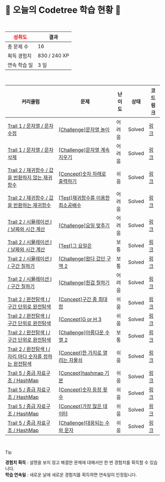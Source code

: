 # 🌲 오늘의 Codetree 학습 현황 🌲

<br />

| <span style="color:red;display:block;text-align:center;"> **성취도**</span> | 결과 |
|---|---|
| 총 문제 수 | 16 |
| 획득 경험치 | 830 / 240 XP |
| 연속 학습 일 | 3 일 |

<br />

|커리큘럼|문제|난이도|상태|코드 링크|
|---|---|---|---|---|
|[Trail 1 / 문자열 / 문자 수정](https://www.codetree.ai/trail-info/novice-low/)|[[Challenge]문자열 놀이](https://www.codetree.ai/trails/complete/curated-cards/challenge-play-with-string/)|어려움|Solved|[링크](https://github.com/hoj0806/algorithm-study/blob/main/250920/%EB%AC%B8%EC%9E%90%EC%97%B4%20%EB%86%80%EC%9D%B4/play-with-string.js)|
|[Trail 1 / 문자열 / 문자 삭제](https://www.codetree.ai/trail-info/novice-low/)|[[Challenge]문자열 계속 지우기](https://www.codetree.ai/trails/complete/curated-cards/challenge-keep-removing-string/)|어려움|Solved|[링크](https://github.com/hoj0806/algorithm-study/blob/main/250920/%EB%AC%B8%EC%9E%90%EC%97%B4%20%EA%B3%84%EC%86%8D%20%EC%A7%80%EC%9A%B0%EA%B8%B0/keep-removing-string.js)|
|[Trail 2 / 재귀함수 / 값을 반환하지 않는 재귀함수](https://www.codetree.ai/trail-info/novice-mid/)|[[Concept]숫자 차례로 출력하기](https://www.codetree.ai/trails/complete/curated-cards/intro-to-output-numerically/)|쉬움|Solved|[링크](https://github.com/hoj0806/algorithm-study/blob/main/250920/%EC%88%AB%EC%9E%90%20%EC%B0%A8%EB%A1%80%EB%A1%9C%20%EC%B6%9C%EB%A0%A5%ED%95%98%EA%B8%B0/to-output-numerically.js)|
|[Trail 2 / 재귀함수 / 값을 반환하는 재귀함수](https://www.codetree.ai/trail-info/novice-mid/)|[[Test]재귀함수를 이용한 최소공배수](https://www.codetree.ai/trails/complete/curated-cards/test-least-common-multiple-using-recursive-function/)|어려움|Solved|[링크](https://github.com/hoj0806/algorithm-study/blob/main/250920/%EC%9E%AC%EA%B7%80%ED%95%A8%EC%88%98%EB%A5%BC%20%EC%9D%B4%EC%9A%A9%ED%95%9C%20%EC%B5%9C%EC%86%8C%EA%B3%B5%EB%B0%B0%EC%88%98/least-common-multiple-using-recursive-function.js)|
|[Trail 2 / 시뮬레이션 I / 날짜와 시간 계산](https://www.codetree.ai/trail-info/novice-mid/)|[[Challenge]요일 맞추기](https://www.codetree.ai/trails/complete/curated-cards/challenge-guess-day-of-week/)|어려움|Solved|[링크](https://github.com/hoj0806/algorithm-study/blob/main/250920/%EC%9A%94%EC%9D%BC%20%EB%A7%9E%EC%B6%94%EA%B8%B0/guess-day-of-week.js)|
|[Trail 2 / 시뮬레이션 I / 날짜와 시간 계산](https://www.codetree.ai/trail-info/novice-mid/)|[[Test]그 요일은](https://www.codetree.ai/trails/complete/curated-cards/test-the-day-of-the-day/)|보통|Solved|[링크](https://github.com/hoj0806/algorithm-study/blob/main/250920/%EA%B7%B8%20%EC%9A%94%EC%9D%BC%EC%9D%80/the-day-of-the-day.js)|
|[Trail 2 / 시뮬레이션 I / 구간 칠하기](https://www.codetree.ai/trail-info/novice-mid/)|[[Challenge]왔다 갔던 구역 2](https://www.codetree.ai/trails/complete/curated-cards/challenge-area-been-to-and-from2/)|보통|Solved|[링크](https://github.com/hoj0806/algorithm-study/blob/main/250920/%EC%99%94%EB%8B%A4%20%EA%B0%94%EB%8D%98%20%EA%B5%AC%EC%97%AD%202/area-been-to-and-from2.js)|
|[Trail 2 / 시뮬레이션 I / 구간 칠하기](https://www.codetree.ai/trail-info/novice-mid/)|[[Challenge]흰검 칠하기](https://www.codetree.ai/trails/complete/curated-cards/challenge-painting-white-black/)|어려움|Solved|[링크](https://github.com/hoj0806/algorithm-study/blob/main/250920/%ED%9D%B0%EA%B2%80%20%EC%B9%A0%ED%95%98%EA%B8%B0/painting-white-black.js)|
|[Trail 2 / 완전탐색 I / 구간 단위로 완전탐색](https://www.codetree.ai/trail-info/novice-mid/)|[[Concept]구간 중 최대 합](https://www.codetree.ai/trails/complete/curated-cards/intro-max-sum-of-subarray/)|쉬움|Solved|[링크](https://github.com/hoj0806/algorithm-study/blob/main/250920/%EA%B5%AC%EA%B0%84%20%EC%A4%91%20%EC%B5%9C%EB%8C%80%20%ED%95%A9/max-sum-of-subarray.js)|
|[Trail 2 / 완전탐색 I / 구간 단위로 완전탐색](https://www.codetree.ai/trail-info/novice-mid/)|[[Concept]G or H 3](https://www.codetree.ai/trails/complete/curated-cards/intro-G-or-H-3/)|쉬움|Solved|[링크](https://github.com/hoj0806/algorithm-study/blob/main/250920/G%20or%20H%203/G-or-H-3.js)|
|[Trail 2 / 완전탐색 I / 구간 단위로 완전탐색](https://www.codetree.ai/trail-info/novice-mid/)|[[Challenge]아름다운 수열 2](https://www.codetree.ai/trails/complete/curated-cards/challenge-beautiful-sequence-2/)|보통|Solved|[링크](https://github.com/hoj0806/algorithm-study/blob/main/250920/%EC%95%84%EB%A6%84%EB%8B%A4%EC%9A%B4%20%EC%88%98%EC%97%B4%202/beautiful-sequence-2.js)|
|[Trail 2 / 완전탐색 I / 자리 마다 숫자를 정하는 완전탐색](https://www.codetree.ai/trail-info/novice-mid/)|[[Concept]한 가지로 열리는 자물쇠](https://www.codetree.ai/trails/complete/curated-cards/intro-one-way-lock/)|쉬움|Solved|[링크](https://github.com/hoj0806/algorithm-study/blob/main/250920/%ED%95%9C%20%EA%B0%80%EC%A7%80%EB%A1%9C%20%EC%97%B4%EB%A6%AC%EB%8A%94%20%EC%9E%90%EB%AC%BC%EC%87%A0/one-way-lock.js)|
|[Trail 5 / 중급 자료구조 / HashMap](https://www.codetree.ai/trail-info/intermediate-mid/)|[[Concept]hashmap 기본](https://www.codetree.ai/trails/complete/curated-cards/intro-hashmap-basic/)|쉬움|Solved|[링크](https://github.com/hoj0806/algorithm-study/blob/main/250920/hashmap%20%EA%B8%B0%EB%B3%B8/hashmap-basic.js)|
|[Trail 5 / 중급 자료구조 / HashMap](https://www.codetree.ai/trail-info/intermediate-mid/)|[[Concept]숫자 등장 횟수](https://www.codetree.ai/trails/complete/curated-cards/intro-number-frequency/)|쉬움|Solved|[링크](https://github.com/hoj0806/algorithm-study/blob/main/250920/%EC%88%98%20%EB%93%B1%EC%9E%A5%20%ED%9A%9F%EC%88%98/number-frequency.js)|
|[Trail 5 / 중급 자료구조 / HashMap](https://www.codetree.ai/trail-info/intermediate-mid/)|[[Concept]가장 많은 데이터](https://www.codetree.ai/trails/complete/curated-cards/intro-most-frequent-data/)|쉬움|Solved|[링크](https://github.com/hoj0806/algorithm-study/blob/main/250920/%EA%B0%80%EC%9E%A5%20%EB%A7%8E%EC%9D%80%20%EB%8D%B0%EC%9D%B4%ED%84%B0/most-frequent-data.js)|
|[Trail 5 / 중급 자료구조 / HashMap](https://www.codetree.ai/trail-info/intermediate-mid/)|[[Challenge]대응되는 수와 문자](https://www.codetree.ai/trails/complete/curated-cards/challenge-corresponding-numbers-and-characters/)|쉬움|Solved|[링크](https://github.com/hoj0806/algorithm-study/blob/main/250920/%EB%8C%80%EC%9D%91%EB%90%98%EB%8A%94%20%EC%88%98%EC%99%80%20%EB%AC%B8%EC%9E%90/corresponding-numbers-and-characters.js)|


<br />

> [!TIP]
> **경험치 획득** : 설명을 보지 않고 해결한 문제에 대해서만 한 번 경험치를 획득할 수 있습니다.  
> **학습 연속일** : 새로운 날에 새로운 경험치를 획득하면 연속일이 인정됩니다.

